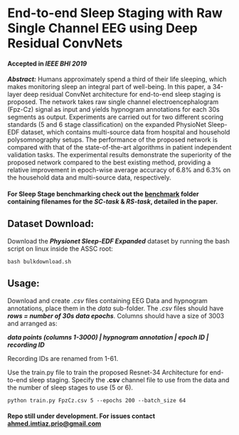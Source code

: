 # End-to-end Sleep Staging with Raw Single Channel EEG using Deep Residual ConvNets
#### Accepted in *IEEE BHI 2019*

***Abstract:*** Humans approximately spend a third of their life sleeping, which makes monitoring sleep an integral part of well-being. In this paper, a 34-layer deep residual ConvNet architecture for end-to-end sleep staging is proposed. The network takes raw single channel electroencephalogram (Fpz-Cz) signal as input and yields hypnogram annotations for each 30s segments as output. Experiments are carried out for two different scoring standards (5 and 6 stage classification) on the expanded PhysioNet Sleep-EDF dataset, which contains multi-source data from hospital and household polysomnography setups. The performance of the proposed network is compared with that of the state-of-the-art algorithms in patient independent validation tasks. The experimental results demonstrate the superiority of the proposed network compared to the best existing method, providing a relative improvement in epoch-wise average accuracy of 6.8% and 6.3% on the household data and multi-source data, respectively.

#### For Sleep Stage benchmarking check out the [benchmark](https://github.com/AhmedImtiazPrio/ASSC/tree/r1.0/benchmark) folder containing filenames for the *SC-task* & *RS-task*, detailed in the paper.

## Dataset Download:

Download the ***Physionet Sleep-EDF Expanded*** dataset by running the bash script on linux inside the ASSC root:
```
bash bulkdownload.sh
```
## Usage:

Download and create *.csv* files containing EEG Data and hypnogram annotations, place them in the *data* sub-folder. The *.csv* files should have ***rows = number of 30s data epochs***. Columns should have a size of 3003 and arranged as:

***data points (columns 1-3000) | hypnogram annotation | epoch ID | recording ID***

Recording IDs are renamed from 1-61. 

Use the train.py file to train the proposed Resnet-34 Architecture for end-to-end sleep staging. Specify the **.csv** channel file to use from the data and the number of sleep stages to use (5 or 6).
```
python train.py FpzCz.csv 5 --epochs 200 --batch_size 64
```

#### Repo still under development. For issues contact ahmed.imtiaz.prio@gmail.com
